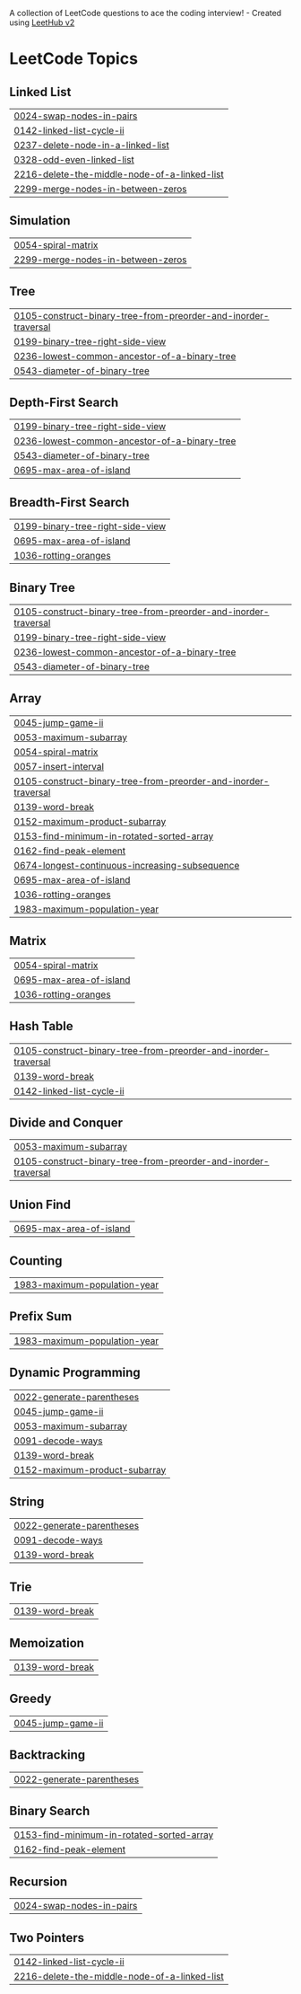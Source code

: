 A collection of LeetCode questions to ace the coding interview! - Created using [LeetHub v2](https://github.com/arunbhardwaj/LeetHub-2.0)
<!---LeetCode Topics Start-->
# LeetCode Topics
## Linked List
|  |
| ------- |
| [0024-swap-nodes-in-pairs](https://github.com/mohitRana-04/LeetHub/tree/master/0024-swap-nodes-in-pairs) |
| [0142-linked-list-cycle-ii](https://github.com/mohitRana-04/LeetHub/tree/master/0142-linked-list-cycle-ii) |
| [0237-delete-node-in-a-linked-list](https://github.com/mohitRana-04/LeetHub/tree/master/0237-delete-node-in-a-linked-list) |
| [0328-odd-even-linked-list](https://github.com/mohitRana-04/LeetHub/tree/master/0328-odd-even-linked-list) |
| [2216-delete-the-middle-node-of-a-linked-list](https://github.com/mohitRana-04/LeetHub/tree/master/2216-delete-the-middle-node-of-a-linked-list) |
| [2299-merge-nodes-in-between-zeros](https://github.com/mohitRana-04/LeetHub/tree/master/2299-merge-nodes-in-between-zeros) |
## Simulation
|  |
| ------- |
| [0054-spiral-matrix](https://github.com/mohitRana-04/LeetHub/tree/master/0054-spiral-matrix) |
| [2299-merge-nodes-in-between-zeros](https://github.com/mohitRana-04/LeetHub/tree/master/2299-merge-nodes-in-between-zeros) |
## Tree
|  |
| ------- |
| [0105-construct-binary-tree-from-preorder-and-inorder-traversal](https://github.com/mohitRana-04/LeetHub/tree/master/0105-construct-binary-tree-from-preorder-and-inorder-traversal) |
| [0199-binary-tree-right-side-view](https://github.com/mohitRana-04/LeetHub/tree/master/0199-binary-tree-right-side-view) |
| [0236-lowest-common-ancestor-of-a-binary-tree](https://github.com/mohitRana-04/LeetHub/tree/master/0236-lowest-common-ancestor-of-a-binary-tree) |
| [0543-diameter-of-binary-tree](https://github.com/mohitRana-04/LeetHub/tree/master/0543-diameter-of-binary-tree) |
## Depth-First Search
|  |
| ------- |
| [0199-binary-tree-right-side-view](https://github.com/mohitRana-04/LeetHub/tree/master/0199-binary-tree-right-side-view) |
| [0236-lowest-common-ancestor-of-a-binary-tree](https://github.com/mohitRana-04/LeetHub/tree/master/0236-lowest-common-ancestor-of-a-binary-tree) |
| [0543-diameter-of-binary-tree](https://github.com/mohitRana-04/LeetHub/tree/master/0543-diameter-of-binary-tree) |
| [0695-max-area-of-island](https://github.com/mohitRana-04/LeetHub/tree/master/0695-max-area-of-island) |
## Breadth-First Search
|  |
| ------- |
| [0199-binary-tree-right-side-view](https://github.com/mohitRana-04/LeetHub/tree/master/0199-binary-tree-right-side-view) |
| [0695-max-area-of-island](https://github.com/mohitRana-04/LeetHub/tree/master/0695-max-area-of-island) |
| [1036-rotting-oranges](https://github.com/mohitRana-04/LeetHub/tree/master/1036-rotting-oranges) |
## Binary Tree
|  |
| ------- |
| [0105-construct-binary-tree-from-preorder-and-inorder-traversal](https://github.com/mohitRana-04/LeetHub/tree/master/0105-construct-binary-tree-from-preorder-and-inorder-traversal) |
| [0199-binary-tree-right-side-view](https://github.com/mohitRana-04/LeetHub/tree/master/0199-binary-tree-right-side-view) |
| [0236-lowest-common-ancestor-of-a-binary-tree](https://github.com/mohitRana-04/LeetHub/tree/master/0236-lowest-common-ancestor-of-a-binary-tree) |
| [0543-diameter-of-binary-tree](https://github.com/mohitRana-04/LeetHub/tree/master/0543-diameter-of-binary-tree) |
## Array
|  |
| ------- |
| [0045-jump-game-ii](https://github.com/mohitRana-04/LeetHub/tree/master/0045-jump-game-ii) |
| [0053-maximum-subarray](https://github.com/mohitRana-04/LeetHub/tree/master/0053-maximum-subarray) |
| [0054-spiral-matrix](https://github.com/mohitRana-04/LeetHub/tree/master/0054-spiral-matrix) |
| [0057-insert-interval](https://github.com/mohitRana-04/LeetHub/tree/master/0057-insert-interval) |
| [0105-construct-binary-tree-from-preorder-and-inorder-traversal](https://github.com/mohitRana-04/LeetHub/tree/master/0105-construct-binary-tree-from-preorder-and-inorder-traversal) |
| [0139-word-break](https://github.com/mohitRana-04/LeetHub/tree/master/0139-word-break) |
| [0152-maximum-product-subarray](https://github.com/mohitRana-04/LeetHub/tree/master/0152-maximum-product-subarray) |
| [0153-find-minimum-in-rotated-sorted-array](https://github.com/mohitRana-04/LeetHub/tree/master/0153-find-minimum-in-rotated-sorted-array) |
| [0162-find-peak-element](https://github.com/mohitRana-04/LeetHub/tree/master/0162-find-peak-element) |
| [0674-longest-continuous-increasing-subsequence](https://github.com/mohitRana-04/LeetHub/tree/master/0674-longest-continuous-increasing-subsequence) |
| [0695-max-area-of-island](https://github.com/mohitRana-04/LeetHub/tree/master/0695-max-area-of-island) |
| [1036-rotting-oranges](https://github.com/mohitRana-04/LeetHub/tree/master/1036-rotting-oranges) |
| [1983-maximum-population-year](https://github.com/mohitRana-04/LeetHub/tree/master/1983-maximum-population-year) |
## Matrix
|  |
| ------- |
| [0054-spiral-matrix](https://github.com/mohitRana-04/LeetHub/tree/master/0054-spiral-matrix) |
| [0695-max-area-of-island](https://github.com/mohitRana-04/LeetHub/tree/master/0695-max-area-of-island) |
| [1036-rotting-oranges](https://github.com/mohitRana-04/LeetHub/tree/master/1036-rotting-oranges) |
## Hash Table
|  |
| ------- |
| [0105-construct-binary-tree-from-preorder-and-inorder-traversal](https://github.com/mohitRana-04/LeetHub/tree/master/0105-construct-binary-tree-from-preorder-and-inorder-traversal) |
| [0139-word-break](https://github.com/mohitRana-04/LeetHub/tree/master/0139-word-break) |
| [0142-linked-list-cycle-ii](https://github.com/mohitRana-04/LeetHub/tree/master/0142-linked-list-cycle-ii) |
## Divide and Conquer
|  |
| ------- |
| [0053-maximum-subarray](https://github.com/mohitRana-04/LeetHub/tree/master/0053-maximum-subarray) |
| [0105-construct-binary-tree-from-preorder-and-inorder-traversal](https://github.com/mohitRana-04/LeetHub/tree/master/0105-construct-binary-tree-from-preorder-and-inorder-traversal) |
## Union Find
|  |
| ------- |
| [0695-max-area-of-island](https://github.com/mohitRana-04/LeetHub/tree/master/0695-max-area-of-island) |
## Counting
|  |
| ------- |
| [1983-maximum-population-year](https://github.com/mohitRana-04/LeetHub/tree/master/1983-maximum-population-year) |
## Prefix Sum
|  |
| ------- |
| [1983-maximum-population-year](https://github.com/mohitRana-04/LeetHub/tree/master/1983-maximum-population-year) |
## Dynamic Programming
|  |
| ------- |
| [0022-generate-parentheses](https://github.com/mohitRana-04/LeetHub/tree/master/0022-generate-parentheses) |
| [0045-jump-game-ii](https://github.com/mohitRana-04/LeetHub/tree/master/0045-jump-game-ii) |
| [0053-maximum-subarray](https://github.com/mohitRana-04/LeetHub/tree/master/0053-maximum-subarray) |
| [0091-decode-ways](https://github.com/mohitRana-04/LeetHub/tree/master/0091-decode-ways) |
| [0139-word-break](https://github.com/mohitRana-04/LeetHub/tree/master/0139-word-break) |
| [0152-maximum-product-subarray](https://github.com/mohitRana-04/LeetHub/tree/master/0152-maximum-product-subarray) |
## String
|  |
| ------- |
| [0022-generate-parentheses](https://github.com/mohitRana-04/LeetHub/tree/master/0022-generate-parentheses) |
| [0091-decode-ways](https://github.com/mohitRana-04/LeetHub/tree/master/0091-decode-ways) |
| [0139-word-break](https://github.com/mohitRana-04/LeetHub/tree/master/0139-word-break) |
## Trie
|  |
| ------- |
| [0139-word-break](https://github.com/mohitRana-04/LeetHub/tree/master/0139-word-break) |
## Memoization
|  |
| ------- |
| [0139-word-break](https://github.com/mohitRana-04/LeetHub/tree/master/0139-word-break) |
## Greedy
|  |
| ------- |
| [0045-jump-game-ii](https://github.com/mohitRana-04/LeetHub/tree/master/0045-jump-game-ii) |
## Backtracking
|  |
| ------- |
| [0022-generate-parentheses](https://github.com/mohitRana-04/LeetHub/tree/master/0022-generate-parentheses) |
## Binary Search
|  |
| ------- |
| [0153-find-minimum-in-rotated-sorted-array](https://github.com/mohitRana-04/LeetHub/tree/master/0153-find-minimum-in-rotated-sorted-array) |
| [0162-find-peak-element](https://github.com/mohitRana-04/LeetHub/tree/master/0162-find-peak-element) |
## Recursion
|  |
| ------- |
| [0024-swap-nodes-in-pairs](https://github.com/mohitRana-04/LeetHub/tree/master/0024-swap-nodes-in-pairs) |
## Two Pointers
|  |
| ------- |
| [0142-linked-list-cycle-ii](https://github.com/mohitRana-04/LeetHub/tree/master/0142-linked-list-cycle-ii) |
| [2216-delete-the-middle-node-of-a-linked-list](https://github.com/mohitRana-04/LeetHub/tree/master/2216-delete-the-middle-node-of-a-linked-list) |
<!---LeetCode Topics End-->